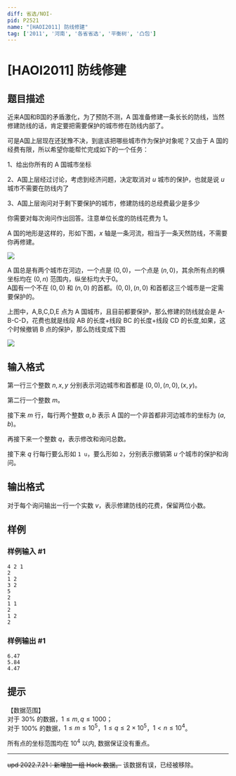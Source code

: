 ```yaml
---
diff: 省选/NOI-
pid: P2521
name: "[HAOI2011] 防线修建"
tag: ['2011', '河南', '各省省选', '平衡树', '凸包']
---
```

# [HAOI2011] 防线修建
## 题目描述

近来A国和B国的矛盾激化，为了预防不测，A 国准备修建一条长长的防线，当然修建防线的话，肯定要把需要保护的城市修在防线内部了。  

可是A国上层现在还犹豫不决，到底该把哪些城市作为保护对象呢？又由于 A 国的经费有限，所以希望你能帮忙完成如下的一个任务：

1、给出你所有的 A 国城市坐标

2、A国上层经过讨论，考虑到经济问题，决定取消对 $u$ 城市的保护，也就是说 $u$ 城市不需要在防线内了

3、A国上层询问对于剩下要保护的城市，修建防线的总经费最少是多少

你需要对每次询问作出回答。注意单位长度的防线花费为 $1$。

A 国的地形是这样的，形如下图，$x$ 轴是一条河流，相当于一条天然防线，不需要你再修建。

![](https://cdn.luogu.com.cn/upload/image_hosting/rkaw5kay.png)

A 国总是有两个城市在河边，一个点是 $(0,0)$，一个点是 $(n,0)$，其余所有点的横坐标均在 $(0,n)$ 范围内，纵坐标均大于0。  
A国有一个不在 $(0,0)$ 和 $(n,0)$ 的首都。$(0,0),(n,0)$ 和首都这三个城市是一定需要保护的。

上图中，A,B,C,D,E 点为 A 国城市，且目前都要保护，那么修建的防线就会是 A-B-C-D，花费也就是线段 AB 的长度+线段 BC 的长度+线段 CD 的长度,如果，这个时候撤销 B 点的保护，那么防线变成下图

![](https://cdn.luogu.com.cn/upload/image_hosting/cd7dpmcj.png)

## 输入格式

第一行三个整数 $n,x,y$ 分别表示河边城市和首都是 $(0,0),(n,0),(x,y)$。

第二行一个整数 $m$。

接下来 $m$ 行，每行两个整数 $a,b$ 表示 A 国的一个非首都非河边城市的坐标为 $(a,b)$。

再接下来一个整数 $q$，表示修改和询问总数。


接下来 $q$ 行每行要么形如 `1 u`，要么形如 `2`，分别表示撤销第 $u$ 个城市的保护和询问。

## 输出格式

对于每个询问输出一行一个实数 $v$，表示修建防线的花费，保留两位小数。

## 样例

### 样例输入 #1
```
4 2 1                                
2                                 
1 2                               
3 2                               
5                                 
2
1 1
2
1 2
2
```
### 样例输出 #1
```
6.47
5.84
4.47
```
## 提示

【数据范围】   
对于 $30\%$ 的数据，$1\le m,q \le 1000$；   
对于 $100\%$ 的数据，$1\le m \le 10^5$，$1\le q \le 2 \times 10^5$，$1 < n \le 10^4$。

所有点的坐标范围均在 $10^4$ 以内, 数据保证没有重点。

---

~~$\text{upd 2022.7.21}$：新增加一组 Hack 数据。~~ 该数据有误，已经被移除。
